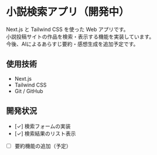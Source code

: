 # 小説検索アプリ（開発中）

Next.js と Tailwind CSS を使った Web アプリです。  
小説投稿サイトの作品を検索・表示する機能を実装しています。  
今後、AIによるあらすじ要約・感想生成を追加予定です。

## 使用技術
- Next.js
- Tailwind CSS
- Git / GitHub

## 開発状況
- [✓] 検索フォームの実装
- [✓] 検索結果のリスト表示
- [ ] 要約機能の追加（予定）
